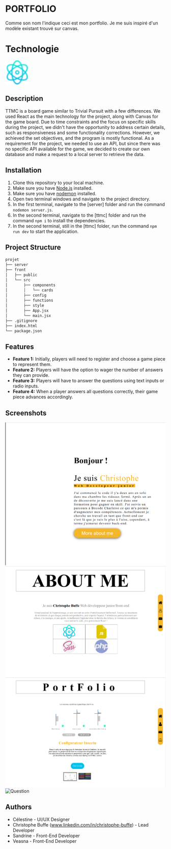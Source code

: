 # PORTFOLIO

Comme son nom l'indique ceci est mon portfolio. Je me suis inspiré d'un modèle existant trouvé sur canvas.

# Technologie
![](./mdPicture/physics.png)

## Description

TTMC is a board game similar to Trivial Pursuit with a few differences. We used React as the main technology for the project, along with Canvas for the game board. Due to time constraints and the focus on specific skills during the project, we didn't have the opportunity to address certain details, such as responsiveness and some functionality corrections. However, we achieved the set objectives, and the program is mostly functional. As a requirement for the project, we needed to use an API, but since there was no specific API available for the game, we decided to create our own database and make a request to a local server to retrieve the data.

## Installation

1. Clone this repository to your local machine.
2. Make sure you have [Node.js](https://nodejs.org) installed.
3. Make sure you have [nodemon](https://www.npmjs.com/package/nodemon) installed.
4. Open two terminal windows and navigate to the project directory.
5. In the first terminal, navigate to the [server] folder and run the command `nodemon server.js`.
6. In the second terminal, navigate to the [ttmc] folder and run the command `npm i` to install the dependencies.
7. In the second terminal, still in the [ttmc] folder, run the command `npm run dev` to start the application.

## Project Structure

```
projet
├── server
├── front
│   ├── public
│   └── src
│       ├── components
│       │   └── cards
│       ├── config
│       ├── functions
│       ├── style
│       ├── App.jsx
│       └── main.jsx
├── .gitignore
├── index.html
└── package.json
```

## Features

- **Feature 1:** Initially, players will need to register and choose a game piece to represent them.
- **Feature 2:** Players will have the option to wager the number of answers they can provide.
- **Feature 3:** Players will have to answer the questions using text inputs or radio inputs.
- **Feature 4:** When a player answers all questions correctly, their game piece advances accordingly.

## Screenshots

![Home Screen](./mdPicture/step_1.png)
![Registration](./mdPicture/step_2.png)
![Betting](./mdPicture/step_4.png)
![Question](./mdPicture/step_5.png)

## Authors

- Célestine - UI/UX Designer
- Christophe Buffe (www.linkedin.com/in/christophe-buffe) - Lead Developer
- Sandrine - Front-End Developer
- Veasna - Front-End Developer